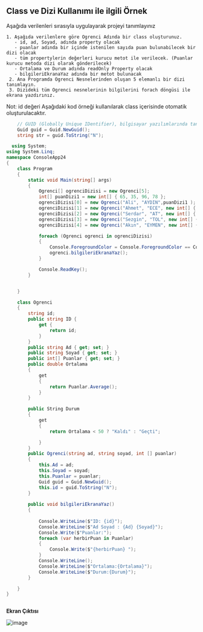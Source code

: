 ## Class ve Dizi Kullanımı ile ilgili Örnek ##

Aşağıda verilenleri sırasıyla uygulayarak projeyi  tanımlayınız

    1. Aşağıda verilenlere göre Ogrenci Adında bir class oluşturunuz.
       - id, ad, Soyad, adında property olacak
       - puanlar adında bir içinde istenilen sayıda puan bulunabilecek bir dizi olacak
       - tüm propertylerin değerleri kurucu metot ile verilecek. (Puanlar kurucu metoda dizi olarak gönderilecek)
       - Ortalama ve Durum adında readOnly Property olacak
       - bilgileriEkranaYaz adında bir metot bulunacak
     2. Ana Programda Ogrenci Nesnelerinden oluşan 5 elemanlı bir dizi tanımlayın.
     3. Dizideki tüm Ogrenci nesnelerinin bilgilerini forach döngüsi ile ekrana yazdırınız.

Not: id değeri Aşağıdaki kod örneği kullanılarak class içerisinde otomatik oluşturulacaktır.

```csharp
    // GUID (Globally Unique IDentifier), bilgisayar yazılımlarında tanımlayıcı olarak kullanılan benzersiz bir referans numarasıdır. 
    Guid guid = Guid.NewGuid();
    string str = guid.ToString("N");
```

```csharp
  using System;
using System.Linq;
namespace ConsoleApp24
{
    class Program
    {
        static void Main(string[] args)
        {
            Ogrenci[] ogrenciDizisi = new Ogrenci[5];
            int[] puanDizi1 = new int[] { 65, 35, 96, 78 };
            ogrenciDizisi[0] = new Ogrenci("Ali", "AYDIN",puanDizi1 );
            ogrenciDizisi[1] = new Ogrenci("Ahmet", "ECE", new int[] { 20, 35, 96, 78,15 });
            ogrenciDizisi[2] = new Ogrenci("Serdar", "AT", new int[] { 65,  78, 96 });
            ogrenciDizisi[3] = new Ogrenci("Sezgin", "TOL", new int[] { 65, 35, 96, 78, 96,52});
            ogrenciDizisi[4] = new Ogrenci("Akın", "EYMEN", new int[] { 78, 96 });

            foreach (Ogrenci ogrenci in ogrenciDizisi)
            {
                Console.ForegroundColor = Console.ForegroundColor == ConsoleColor.White? ConsoleColor.Red : ConsoleColor.White;
                ogrenci.bilgileriEkranaYaz();
            }

            Console.ReadKey();
        }


    }

    class Ogrenci
    {
        string id;
        public string ID { 
            get {
                return id;
            }
        }
        public string Ad { get; set; }
        public string Soyad { get; set; }
        public int[] Puanlar { get; set; }
        public double Ortalama
        {
            get
            {
                return Puanlar.Average();
            }
        }

        public String Durum
        {
            get
            {
                return Ortalama < 50 ? "Kaldı" : "Geçti";

            }
        }
        public Ogrenci(string ad, string soyad, int [] puanlar)
        {
            this.Ad = ad;
            this.Soyad = soyad;
            this.Puanlar = puanlar;
            Guid guid = Guid.NewGuid();
            this.id = guid.ToString("N");
        }
        
        public void bilgileriEkranaYaz()
        {
            
            Console.WriteLine($"ID: {id}");
            Console.WriteLine($"Ad Soyad : {Ad} {Soyad}");
            Console.Write($"Puanlar:");
            foreach (var herbirPuan in Puanlar)
            {
                Console.Write($"{herbirPuan} ");
            }
            Console.WriteLine();
            Console.WriteLine($"Ortalama:{Ortalama}");
            Console.WriteLine($"Durum:{Durum}");
        }

    }
}



```

**Ekran Çıktısı**

![image](https://user-images.githubusercontent.com/28144917/147231239-00c238f0-59d9-44e0-a516-102ba75abe29.png)
